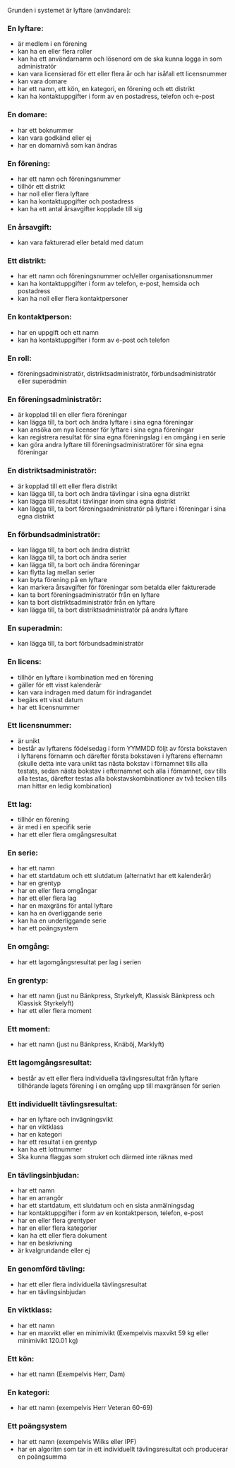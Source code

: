 Grunden i systemet är lyftare (användare):

### En lyftare:

- är medlem i en förening
- kan ha en eller flera roller
- kan ha ett användarnamn och lösenord om de ska kunna logga in som administratör
- kan vara licensierad för ett eller flera år och har isåfall ett licensnummer
- kan vara domare
- har ett namn, ett kön, en kategori, en förening och ett distrikt
- kan ha kontaktuppgifter i form av en postadress, telefon och e-post

### En domare:

- har ett boknummer
- kan vara godkänd eller ej
- har en domarnivå som kan ändras

### En förening: 

- har ett namn och föreningsnummer
- tillhör ett distrikt
- har noll eller flera lyftare
- kan ha kontaktuppgifter och postadress
- kan ha ett antal årsavgifter kopplade till sig

### En årsavgift:

- kan vara fakturerad eller betald med datum

### Ett distrikt:

- har ett namn och föreningsnummer och/eller organisationsnummer
- kan ha kontaktuppgifter i form av telefon, e-post, hemsida och postadress
- kan ha noll eller flera kontaktpersoner

### En kontaktperson:

- har en uppgift och ett namn
- kan ha kontaktuppgifter i form av e-post och telefon

### En roll:
- föreningsadministratör, distriktsadministratör, förbundsadministratör eller superadmin

### En föreningsadministratör:

- är kopplad till en eller flera föreningar
- kan lägga till, ta bort och ändra lyftare i sina egna föreningar
- kan ansöka om nya licenser för lyftare i sina egna föreningar
- kan registrera resultat för sina egna föreningslag i en omgång i en serie
- kan göra andra lyftare till föreningsadministratörer för sina egna föreningar

### En distriktsadministratör:

- är kopplad till ett eller flera distrikt
- kan lägga till, ta bort och ändra tävlingar i sina egna distrikt
- kan lägga till resultat i tävlingar inom sina egna distrikt
- kan lägga till, ta bort föreningsadministratör på lyftare i föreningar i sina egna distrikt

### En förbundsadministratör:

- kan lägga till, ta bort och ändra distrikt
- kan lägga till, ta bort och ändra serier
- kan lägga till, ta bort och ändra föreningar
- kan flytta lag mellan serier
- kan byta förening på en lyftare
- kan markera årsavgifter för föreningar som betalda eller fakturerade
- kan ta bort föreningsadministratör från en lyftare
- kan ta bort distriktsadministratör från en lyftare
- kan lägga till, ta bort distriktsadministratör på andra lyftare

### En superadmin:

- kan lägga till, ta bort förbundsadministratör

### En licens:

- tillhör en lyftare i kombination med en förening
- gäller för ett visst kalenderår
- kan vara indragen med datum för indragandet
- begärs ett visst datum
- har ett licensnummer

### Ett licensnummer:

- är unikt
- består av lyftarens födelsedag i form YYMMDD följt av första bokstaven i lyftarens förnamn och därefter första bokstaven i lyftarens efternamn (skulle detta inte vara unikt tas nästa bokstav i förnamnet tills alla testats, sedan nästa bokstav i efternamnet och alla i förnamnet, osv tills alla testas, därefter testas alla bokstavskombinationer av två tecken tills man hittar en ledig kombination)

### Ett lag:

- tillhör en förening
- är med i en specifik serie
- har ett eller flera omgångsresultat

### En serie:

- har ett namn
- har ett startdatum och ett slutdatum (alternativt har ett kalenderår)
- har en grentyp
- har en eller flera omgångar
- har ett eller flera lag
- har en maxgräns för antal lyftare
- kan ha en överliggande serie
- kan ha en underliggande serie 
- har ett poängsystem

### En omgång:

- har ett lagomgångsresultat per lag i serien

### En grentyp:

- har ett namn (just nu Bänkpress, Styrkelyft, Klassisk Bänkpress och Klassisk Styrkelyft)
- har ett eller flera moment

### Ett moment:

- har ett namn (just nu Bänkpress, Knäböj, Marklyft)

### Ett lagomgångsresultat:

- består av ett eller flera individuella tävlingsresultat från lyftare tillhörande lagets förening i en omgång upp till maxgränsen för serien

### Ett individuellt tävlingsresultat:

- har en lyftare och invägningsvikt
- har en viktklass
- har en kategori
- har ett resultat i en grentyp
- kan ha ett lottnummer
- Ska kunna flaggas som struket och därmed inte räknas med

### En tävlingsinbjudan:

- har ett namn
- har en arrangör
- har ett startdatum, ett slutdatum och en sista anmälningsdag
- har kontaktuppgifter i form av en kontaktperson, telefon, e-post
- har en eller flera grentyper
- har en eller flera kategorier
- kan ha ett eller flera dokument
- har en beskrivning
- är kvalgrundande eller ej

### En genomförd tävling:

- har ett eller flera individuella tävlingsresultat
- har en tävlingsinbjudan

### En viktklass:

- har ett namn
- har en maxvikt eller en minimivikt (Exempelvis maxvikt 59 kg eller minimivikt 120.01 kg)

### Ett kön:

- har ett namn (Exempelvis Herr, Dam)

### En kategori:

- har ett namn (exempelvis Herr Veteran 60-69)

### Ett poängsystem
- har ett namn (exempelvis Wilks eller IPF)
- har en algoritm som tar in ett individuellt tävlingsresultat och producerar en poängsumma